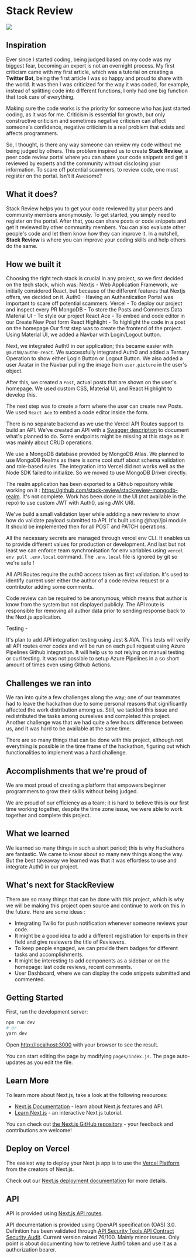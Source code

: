 # Stack Review
![](https://challengepost-s3-challengepost.netdna-ssl.com/photos/production/software_photos/001/178/273/datas/original.png)
## Inspiration
Ever since I started coding, being judged based on my code was my biggest fear, becoming an expert is not an overnight process. My first criticism came with my first article, which was a tutorial on creating a **Twitter Bot**, being the first article I was so happy and proud to share with the world. It was then I was criticized for the way it was coded, for example, instead of splitting code into different functions, I only had one big function that took care of everything. 

Making sure the code works is the priority for someone who has just started coding, as it was for me. Criticism is essential for growth, but only constructive criticism and sometimes negative criticism can affect someone's confidence, negative criticism is a real problem that exists and affects programmers. 

So, I thought, is there any way someone can review my code without me being judged by others. This problem inspired us to create **Stack Review**, a peer code review portal where you can share your code snippets and get it reviewed by experts and the community without disclosing your information. To scare off potential scammers, to review code, one must register on the portal. Isn't it Awesome? 

## What it does?
Stack Review helps you to get your code reviewed by your peers and community members anonymously. To get started, you simply need to register on the portal. After that, you can share posts or code snippets and get it reviewed by other community members. You can also evaluate other people's code and let them know how they can improve it. In a nutshell, **Stack Review** is where you can improve your coding skills and help others do the same.

## How we built it
Choosing the right tech stack is crucial in any project, so we first decided on the tech stack, which was:
Nextjs - Web Application Framework, we initially considered React, but because of the different features that Nextjs offers, we decided on it.
Auth0 - Having an Authentication Portal was important to scare off potential scammers.
Vercel - To deploy our project and inspect every PR
MongoDB - To store the Posts and Comments Data
Material UI - To style our project
React Ace - To embed and code editor in our Create New Post form
React Highlight - To highlight the code in a post on the homepage
Our first step was to create the frontend of the project. Using Material UI, we added a Navbar with Login/Logout button.

Next, we integrated Auth0 in our application; this became easier with ` @auth0/auth0-react`. We successfully integrated Auth0 and added a Ternary Operation to show either Login Button or Logout Button. We also added a user Avatar in the Navbar pulling the image from `user.picture` in the user's object.

After this, we created a `Post`, actual posts that are shown on the user's homepage. We used custom CSS, Material UI, and React Highlight to develop this.

The next step was to create a form where the user can create new Posts. We used `React Ace` to embed a code editor inside the form.
 
 There is no separate backend as we use the Vercel API Routes support to build an API. 
 We've created an API with a [Swagger description](https://stackreview.vercel.app/api-doc) to document what's planned to do. Some endpoints might be missing at this stage as it was mainly about CRUD operations.
 
 We use a MongoDB database provided by MongoDB Atlas. We planned to use MongoDB Realms as there is some cool stuff about schema validation and role-based rules. The integration into Vercel did not works well as the Node SDK failed to initialize. So we moved to use MongoDB Driver directly.
 
 The realm application has been exported to a Github repository while working on it : https://github.com/stack-review/stackreview-mongodb-realm. It's not complete.
 Work has been done in the UI (not available in the repo) to use custom JWT with Auth0, using JWK URI. 
 
 We've build a small validation layer while addding a new review to show how do validate payload submitted to API. It's built using @hapi/joi module. It should be implemented then for all POST and PATCH operations.
 
 All the necessary secrets are managed through vercel env CLI. It enables us to provide different values for production or development. And last but not least we can enforce team synchronisation for env variables using `vercel env pull .env.local` command. The `.env.local` file is ignored by git so we're safe !
 
 All API Routes require the auth0 access token as first validation. It's used to identify current user either the author of a code review request or a contributor adding some comments.
 
 Code review can be required to be anonymous, which means that author is know from the system but not displayed publicly. The API route is responsible for removing all author data prior to sending response back to the Next.js application.
 
 
 Testing - 
 
 It's plan to add API integration testing using Jest & AVA. This tests will verify all API routes error codes and will be run on each pull request using Azure Pipelines Github integration. 
 It will help us to not relying on manual testing or curl testing. It was not possible to setup Azure Pipelines in a so short amount of times even using Github Actions.
   



## Challenges we ran into
We ran into quite a few challenges along the way; one of our teammates had to leave the hackathon due to some personal reasons that significantly affected the work distribution among us. Still, we tackled this issue and redistributed the tasks among ourselves and completed this project. 
Another challenge was that we had quite a few hours difference between us, and it was hard to be available at the same time. 

There are so many things that can be done with this project, although not everything is possible in the time frame of the hackathon, figuring out which functionalities to implement was a hard challenge.

## Accomplishments that we're proud of
We are most proud of creating a platform that empowers beginner programmers to grow their skills without being judged.

We are proud of our efficiency as a team; it is hard to believe this is our first time working together, despite the time zone issue, we were able to work together and complete this project.



## What we learned
We learned so many things in such a short period; this is why Hackathons are fantastic. We came to know about so many new things along the way.
But the best takeaway we learned was that it was effortless to use and integrate Auth0 in our project. 

## What's next for StackReview
There are so many things that can be done with this project, which is why we will be making this project open source and continue to work on this in the future.
Here are some ideas :
 - Integrating Twilio for push notification whenever someone reviews your code.
 - It might be a good idea to add a different registration for experts in their field and give reviewers the title of Reviewers.
 - To keep people engaged, we can provide them badges for different tasks and accomplishments.
 - It might be interesting to add components as a sidebar or on the homepage: last code reviews, recent comments.
 - User Dashboard, where we can display the code snippets submitted and commented.



## Getting Started

First, run the development server:

```bash
npm run dev
# or
yarn dev
```

Open [http://localhost:3000](http://localhost:3000) with your browser to see the result.

You can start editing the page by modifying `pages/index.js`. The page auto-updates as you edit the file.

## Learn More

To learn more about Next.js, take a look at the following resources:

- [Next.js Documentation](https://nextjs.org/docs) - learn about Next.js features and API.
- [Learn Next.js](https://nextjs.org/learn) - an interactive Next.js tutorial.

You can check out [the Next.js GitHub repository](https://github.com/vercel/next.js/) - your feedback and contributions are welcome!

## Deploy on Vercel

The easiest way to deploy your Next.js app is to use the [Vercel Platform](https://vercel.com/import?utm_medium=default-template&filter=next.js&utm_source=create-next-app&utm_campaign=create-next-app-readme) from the creators of Next.js.

Check out our [Next.js deployment documentation](https://nextjs.org/docs/deployment) for more details.

## API

API is provided using [Next.js API routes](https://nextjs.org/docs/api-routes/introduction).

API documentation is provided using OpenAPI specification (OAS) 3.0. Definition has been validated through [API Security Tools
API Contract Security Audit](https://apisecurity.io/tools/audit/). Current version raised 76/100. Mainly minor issues. Only point is about documenting how to retrieve Auth0 token and use it as a authorization bearer.



